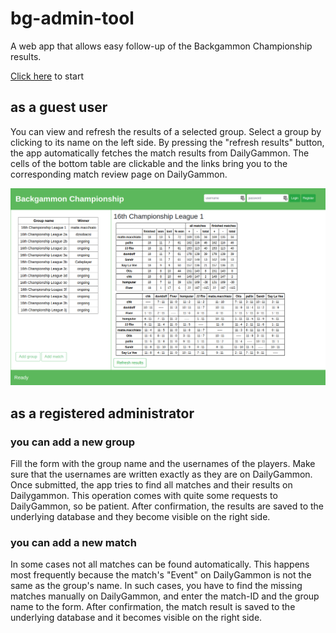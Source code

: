 # bg-admin-tool
A web app that allows easy follow-up of the Backgammon Championship results.

[Click here](https://bg-admin-tool.herokuapp.com/) to start

## as a guest user
You can view and refresh the results of a selected group. Select a group by
clicking to its name on the left side. By pressing the "refresh results" button,
the app automatically fetches the match results from DailyGammon.
The cells of the bottom table are clickable and the links bring you to the
corresponding match review page on DailyGammon.

![screenshot](frontend/public/bg-admin-screen.png)

## as a registered administrator

### you can add a new group
Fill the form with the group name and the usernames of the players. Make sure
that the usernames are written exactly as they are on DailyGammon.
Once submitted, the app tries to find all matches and their results on
Dailygammon. This operation comes with quite some requests to DailyGammon, so
be patient. After confirmation, the results are saved to the underlying database
and they become visible on the right side.

### you can add a new match
In some cases not all matches can be found automatically. This happens most
frequently because the match's "Event" on DailyGammon is not the same as the
group's name. In such cases, you have to find the missing matches manually on
DailyGammon, and enter the match-ID and the group name to the form.
After confirmation, the match result is saved to the underlying database and it
becomes visible on the right side.
